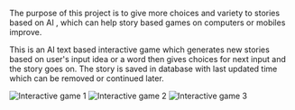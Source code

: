 The purpose of this project is to give more choices and variety to stories based on AI , which can help story based games on computers or mobiles improve.

This is an AI text based interactive game which generates new stories based on user's input idea or a word then gives choices for next input and the story goes on. 
The story is saved in database with last updated time which can be removed or continued later.

![Interactive game 1](https://github.com/user-attachments/assets/ef94451d-0efb-4a4c-abdc-aeefb531e4e4)
![Interactive game 2](https://github.com/user-attachments/assets/999f17c5-514c-4975-9525-e2db4fcd7da8)
![Interactive game 3](https://github.com/user-attachments/assets/5403075d-21a2-4a27-8fda-f9e001ac022a)
